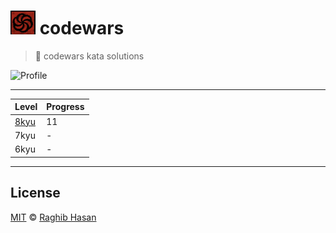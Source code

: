 # ![Codwars](./codewars-logo.png) codewars
> 🤺  codewars kata solutions

![Profile](https://www.codewars.com/users/rgbm21/badges/large)

---

|    Level        |    Progress    |
| :-------------  | :------------- |
| [8kyu](./8Kyu)  |       11        |
|     7kyu        |       -        |
|     6kyu        |       -        |


---

## License
[MIT](./license) © [Raghib Hasan](http://raghibm.com/)
